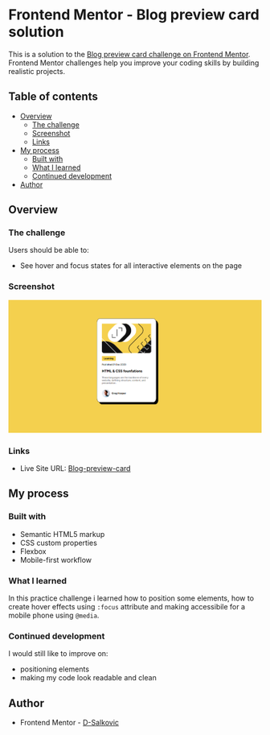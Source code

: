 # Frontend Mentor - Blog preview card solution

This is a solution to the [Blog preview card challenge on Frontend Mentor](https://www.frontendmentor.io/challenges/blog-preview-card-ckPaj01IcS). Frontend Mentor challenges help you improve your coding skills by building realistic projects. 

## Table of contents

- [Overview](#overview)
  - [The challenge](#the-challenge)
  - [Screenshot](#screenshot)
  - [Links](#links)
- [My process](#my-process)
  - [Built with](#built-with)
  - [What I learned](#what-i-learned)
  - [Continued development](#continued-development)
- [Author](#author)

## Overview

### The challenge

Users should be able to:

- See hover and focus states for all interactive elements on the page

### Screenshot

![screenshot-image](./assets/images/screenshot-blog-preview-card.png)

### Links

- Live Site URL: [Blog-preview-card](https://d-salkovic.github.io/Blog-preview-card/)

## My process

### Built with

- Semantic HTML5 markup
- CSS custom properties
- Flexbox
- Mobile-first workflow


### What I learned

In this practice challenge i learned how to position some elements, how to create hover effects using `:focus` attribute and making accessibile for a mobile phone using `@media`.


### Continued development

I would still like to improve on: 

- positioning elements
- making my code look readable and clean

## Author

- Frontend Mentor - [D-Salkovic](https://www.frontendmentor.io/profile/D-Salkovic)
